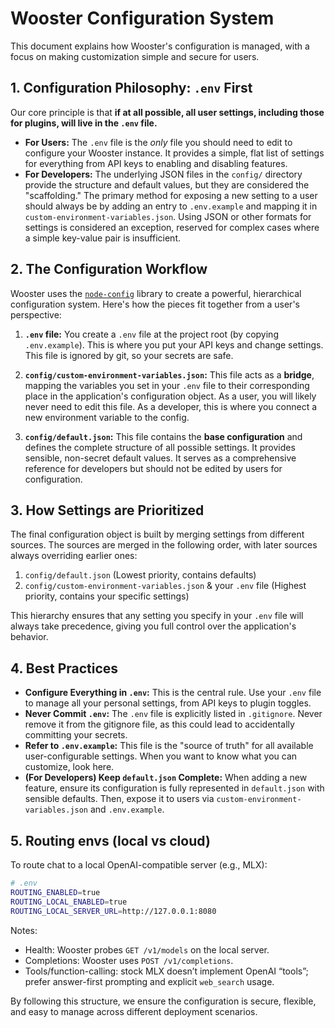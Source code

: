 # Wooster Configuration System

This document explains how Wooster's configuration is managed, with a focus on making customization simple and secure for users.

## 1. Configuration Philosophy: `.env` First

Our core principle is that **if at all possible, all user settings, including those for plugins, will live in the `.env` file.**

-   **For Users:** The `.env` file is the *only* file you should need to edit to configure your Wooster instance. It provides a simple, flat list of settings for everything from API keys to enabling and disabling features.
-   **For Developers:** The underlying JSON files in the `config/` directory provide the structure and default values, but they are considered the "scaffolding." The primary method for exposing a new setting to a user should always be by adding an entry to `.env.example` and mapping it in `custom-environment-variables.json`. Using JSON or other formats for settings is considered an exception, reserved for complex cases where a simple key-value pair is insufficient.

## 2. The Configuration Workflow

Wooster uses the [`node-config`](https://github.com/node-config/node-config) library to create a powerful, hierarchical configuration system. Here's how the pieces fit together from a user's perspective:

1.  **`.env` file:** You create a `.env` file at the project root (by copying `.env.example`). This is where you put your API keys and change settings. This file is ignored by git, so your secrets are safe.

2.  **`config/custom-environment-variables.json`:** This file acts as a **bridge**, mapping the variables you set in your `.env` file to their corresponding place in the application's configuration object. As a user, you will likely never need to edit this file. As a developer, this is where you connect a new environment variable to the config.

3.  **`config/default.json`:** This file contains the **base configuration** and defines the complete structure of all possible settings. It provides sensible, non-secret default values. It serves as a comprehensive reference for developers but should not be edited by users for configuration.

## 3. How Settings are Prioritized

The final configuration object is built by merging settings from different sources. The sources are merged in the following order, with later sources always overriding earlier ones:

1.  `config/default.json` (Lowest priority, contains defaults)
2.  `config/custom-environment-variables.json` & your `.env` file (Highest priority, contains your specific settings)

This hierarchy ensures that any setting you specify in your `.env` file will always take precedence, giving you full control over the application's behavior.

## 4. Best Practices

-   **Configure Everything in `.env`:** This is the central rule. Use your `.env` file to manage all your personal settings, from API keys to plugin toggles.
-   **Never Commit `.env`:** The `.env` file is explicitly listed in `.gitignore`. Never remove it from the gitignore file, as this could lead to accidentally committing your secrets.
-   **Refer to `.env.example`:** This file is the "source of truth" for all available user-configurable settings. When you want to know what you can customize, look here.
-   **(For Developers) Keep `default.json` Complete:** When adding a new feature, ensure its configuration is fully represented in `default.json` with sensible defaults. Then, expose it to users via `custom-environment-variables.json` and `.env.example`.

## 5. Routing envs (local vs cloud)

To route chat to a local OpenAI-compatible server (e.g., MLX):

```bash
# .env
ROUTING_ENABLED=true
ROUTING_LOCAL_ENABLED=true
ROUTING_LOCAL_SERVER_URL=http://127.0.0.1:8080
```

Notes:
- Health: Wooster probes `GET /v1/models` on the local server.
- Completions: Wooster uses `POST /v1/completions`.
- Tools/function-calling: stock MLX doesn’t implement OpenAI “tools”; prefer answer-first prompting and explicit `web_search` usage.

By following this structure, we ensure the configuration is secure, flexible, and easy to manage across different deployment scenarios. 